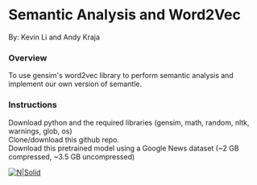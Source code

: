# Semantic Analysis and Word2Vec
By: Kevin Li and Andy Kraja
### Overview 
To use gensim's word2vec library to perform semantic analysis and implement our own version of semantle.
### Instructions
Download python and the required libraries (gensim, math, random, nltk, warnings, glob, os)  
Clone/download this github repo.  
Download this pretrained model using a Google News dataset (~2 GB compressed, ~3.5 GB uncompressed)

[![N|Solid](https://cldup.com/dTxpPi9lDf.thumb.png)](https://drive.google.com/file/d/0B7XkCwpI5KDYNlNUTTlSS21pQmM/edit?usp=sharing)
